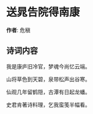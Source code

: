 # 送晁告院得南康

**作者**: 危稹

## 诗词内容

我是康庐旧冷官，梦魂今尚忆云端。

山将草色到天碧，泉带松声出谷寒。

仙观几年留鹤隠，古潭有日起龙蟠。

史君肯著诗料理，乞我蛮笺半幅看。

